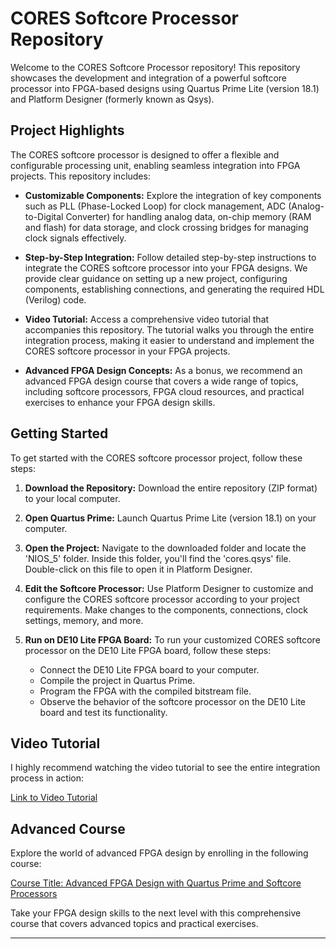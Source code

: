 # CORES Softcore Processor Repository

Welcome to the CORES Softcore Processor repository! This repository showcases the development and integration of a powerful softcore processor into FPGA-based designs using Quartus Prime Lite (version 18.1) and Platform Designer (formerly known as Qsys).

## Project Highlights

The CORES softcore processor is designed to offer a flexible and configurable processing unit, enabling seamless integration into FPGA projects. This repository includes:

- **Customizable Components:** Explore the integration of key components such as PLL (Phase-Locked Loop) for clock management, ADC (Analog-to-Digital Converter) for handling analog data, on-chip memory (RAM and flash) for data storage, and clock crossing bridges for managing clock signals effectively.

- **Step-by-Step Integration:** Follow detailed step-by-step instructions to integrate the CORES softcore processor into your FPGA designs. We provide clear guidance on setting up a new project, configuring components, establishing connections, and generating the required HDL (Verilog) code.

- **Video Tutorial:** Access a comprehensive video tutorial that accompanies this repository. The tutorial walks you through the entire integration process, making it easier to understand and implement the CORES softcore processor in your FPGA projects.

- **Advanced FPGA Design Concepts:** As a bonus, we recommend an advanced FPGA design course that covers a wide range of topics, including softcore processors, FPGA cloud resources, and practical exercises to enhance your FPGA design skills.

## Getting Started

To get started with the CORES softcore processor project, follow these steps:

1. **Download the Repository:** Download the entire repository (ZIP format) to your local computer.

2. **Open Quartus Prime:** Launch Quartus Prime Lite (version 18.1) on your computer.

3. **Open the Project:** Navigate to the downloaded folder and locate the 'NIOS_5' folder. Inside this folder, you'll find the 'cores.qsys' file. Double-click on this file to open it in Platform Designer.

4. **Edit the Softcore Processor:** Use Platform Designer to customize and configure the CORES softcore processor according to your project requirements. Make changes to the components, connections, clock settings, memory, and more.

5. **Run on DE10 Lite FPGA Board:** To run your customized CORES softcore processor on the DE10 Lite FPGA board, follow these steps:
   - Connect the DE10 Lite FPGA board to your computer.
   - Compile the project in Quartus Prime.
   - Program the FPGA with the compiled bitstream file.
   - Observe the behavior of the softcore processor on the DE10 Lite board and test its functionality.

## Video Tutorial

I highly recommend watching the video tutorial to see the entire integration process in action:

[Link to Video Tutorial](https://www.coursera.org/learn/fpga-softcore-proccessors-ip/lecture/ckJZL/platform-designer-live-demo)

## Advanced Course

Explore the world of advanced FPGA design by enrolling in the following course:

[Course Title: Advanced FPGA Design with Quartus Prime and Softcore Processors](https://www.coursera.org/learn/fpga-softcore-proccessors-ip/home)

Take your FPGA design skills to the next level with this comprehensive course that covers advanced topics and practical exercises.

---
